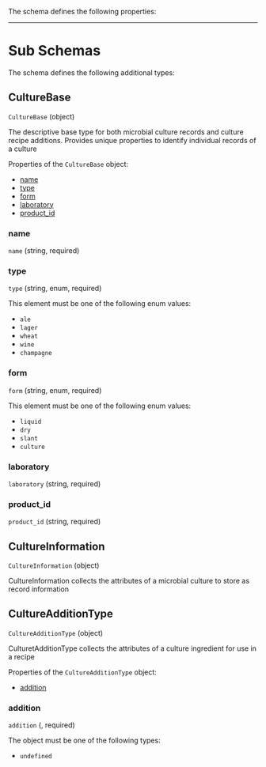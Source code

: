 The schema defines the following properties:

---

# Sub Schemas

The schema defines the following additional types:

## CultureBase
`CultureBase` (object)

The descriptive base type for both microbial culture records and culture recipe additions. Provides unique properties to identify individual records of a culture

Properties of the `CultureBase` object:

* [name](#name)
* [type](#type)
* [form](#form)
* [laboratory](#laboratory)
* [product_id](#product_id)

### name
 `name` (string, required)

### type
 `type` (string, enum, required)

This element must be one of the following enum values:

* `ale`
* `lager`
* `wheat`
* `wine`
* `champagne`

### form
 `form` (string, enum, required)

This element must be one of the following enum values:

* `liquid`
* `dry`
* `slant`
* `culture`

### laboratory
 `laboratory` (string, required)

### product_id
 `product_id` (string, required)

## CultureInformation
`CultureInformation` (object)

CultureInformation collects the attributes of a microbial culture to store as record information

## CultureAdditionType
`CultureAdditionType` (object)

CulturetAdditionType collects the attributes of a culture ingredient for use in a recipe

Properties of the `CultureAdditionType` object:

* [addition](#addition)

### addition
 `addition` (, required)

The object must be one of the following types:

* `undefined`